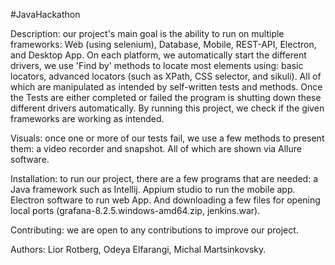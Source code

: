 #JavaHackathon

Description: our project's main goal is the ability to run on multiple frameworks: Web (using selenium), Database, Mobile, REST-API, Electron, and Desktop App. 
On each platform, we automatically start the different drivers, we use 'Find by' methods to locate most elements using: basic locators, advanced locators (such as XPath, CSS selector, and sikuli). All of which are manipulated as intended by self-written tests and methods.
Once the Tests are either completed or failed the program is shutting down these different drivers automatically.
By running this project, we check if the given frameworks are working as intended.

Visuals: once one or more of our tests fail, we use a few methods to present them: a video recorder and snapshot. All of which are shown via Allure software.

Installation: to run our project, there are a few programs that are needed: a Java framework such as Intellij. Appium studio to run the mobile app. 
Electron software to run web App. And downloading a few files for opening local ports (grafana-8.2.5.windows-amd64.zip, jenkins.war).

Contributing: we are open to any contributions to improve our project.

Authors: Lior Rotberg, Odeya Elfarangi, Michal Martsinkovsky.
